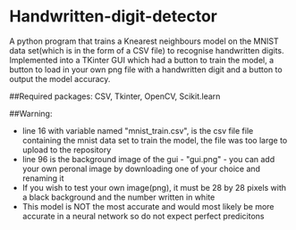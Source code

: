 # Handwritten-digit-detector
A python program that trains a Knearest neighbours model on the MNIST data set(which is in the form of a CSV file) to recognise handwritten digits.
Implemented into a TKinter GUI which had a button to train the model, a button to load in your own png file with a handwritten digit and a button to output the model accuracy.

##Required packages: 
CSV, Tkinter, OpenCV, Scikit.learn

##Warning:
- line 16 with variable named "mnist_train.csv", is the csv file file containing the mnist data set to train the model, the file was too large to upload to the repository
- line 96 is the background image of the gui - "gui.png" - you can add your own peronal image by downloading one of your choice and renaming it
- If you wish to test your own image(png), it must be 28 by 28 pixels with a black background and the number written in white
- This model is NOT the most accurate and would most likely be more accurate in a neural network so do not expect perfect predicitons
